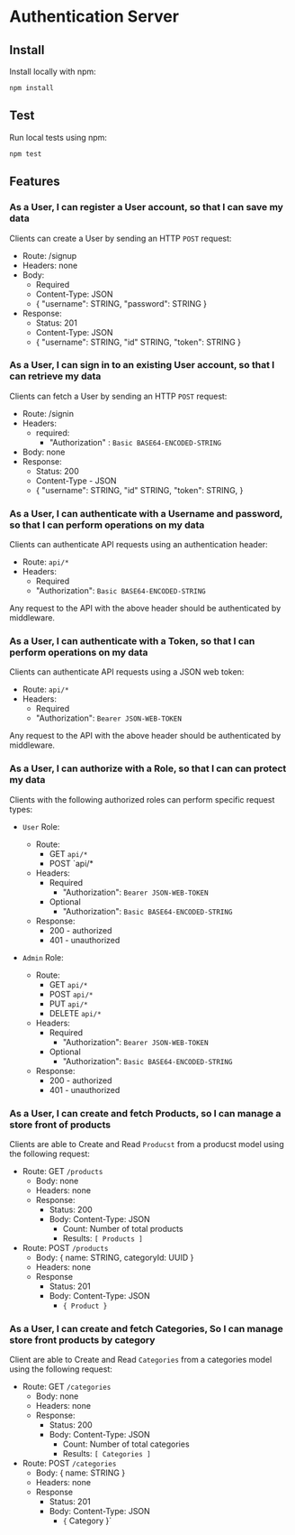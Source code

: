 # Authentication Server

## Install

Install locally with npm:

`npm install`

## Test

Run local tests using npm:

`npm test`

## Features

### As a User, I can register a User account, so that I can save my data

Clients can create a User by sending an HTTP `POST` request:

* Route: /signup
* Headers: none
* Body:
  * Required
  * Content-Type: JSON
  * {
    "username": STRING,
    "password": STRING
  }
* Response:
  * Status: 201
  * Content-Type: JSON
  * {
    "username": STRING,
    "id" STRING,
    "token": STRING
  }

### As a User, I can sign in to an existing User account, so that I can retrieve my data

Clients can fetch a User by sending an HTTP `POST` request:

* Route: /signin
* Headers:
  * required:
    * "Authorization" : `Basic BASE64-ENCODED-STRING`
* Body: none
* Response:
  * Status: 200
  * Content-Type - JSON
  * {
    "username": STRING,
    "id" STRING,
    "token": STRING,
  }

### As a User, I can authenticate with a Username and password, so that I can perform operations on my data

Clients can authenticate API requests using an authentication header:

* Route: `api/*`
* Headers:
  * Required
  * "Authorization": `Basic BASE64-ENCODED-STRING`

Any request to the API with the above header should be authenticated by middleware.

### As a User, I can authenticate with a Token, so that I can perform operations on my data

Clients can authenticate API requests using a JSON web token:

* Route: `api/*`
* Headers:
  * Required
  * "Authorization": `Bearer JSON-WEB-TOKEN`

Any request to the API with the above header should be authenticated by middleware.

### As a User, I can authorize with a Role, so that I can can protect my data

Clients with the following authorized roles can perform specific request types:

* `User` Role:
  * Route:
    * GET `api/*`
    * POST `api/*
  * Headers:
    * Required
      * "Authorization": `Bearer JSON-WEB-TOKEN`
    * Optional
      * "Authorization": `Basic BASE64-ENCODED-STRING`
  * Response:
    * 200 - authorized
    * 401 - unauthorized

* `Admin` Role:
  * Route:
    * GET `api/*`
    * POST `api/*`
    * PUT `api/*`
    * DELETE `api/*`
  * Headers:
    * Required
      * "Authorization": `Bearer JSON-WEB-TOKEN`
    * Optional
      * "Authorization": `Basic BASE64-ENCODED-STRING`
  * Response:
    * 200 - authorized
    * 401 - unauthorized

### As a User, I can create and fetch Products, so I can manage a store front of products

Clients are able to Create and Read `Producst` from a producst model using the following request:

* Route: GET `/products`
  * Body: none
  * Headers: none
  * Response:
    * Status: 200
    * Body: Content-Type: JSON
      * Count: Number of total products
      * Results: `[ Products ]`
* Route: POST `/products`
  * Body: { name: STRING, categoryId: UUID }
  * Headers: none
  * Response
    * Status: 201
    * Body: Content-Type: JSON
      * `{ Product }`

### As a User, I can create and fetch Categories, So I can manage store front products by category

Client are able to Create and Read `Categories` from a categories model using the following request:

* Route: GET `/categories`
  * Body: none
  * Headers: none
  * Response:
    * Status: 200
    * Body: Content-Type: JSON
      * Count: Number of total categories
      * Results: `[ Categories ]`
* Route: POST `/categories`
  * Body: { name: STRING }
  * Headers: none
  * Response
    * Status: 201
    * Body: Content-Type: JSON
      * `{` Category }`
